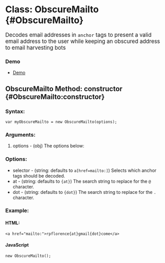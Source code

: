 Class: ObscureMailto {#ObscureMailto}
=====================================

<big>Decodes email addresses in `anchor` tags to present a valid email address to the user while keeping an obscured address to email harvesting bots</big>

### Demo

* [Demo](http://ryanflorence.com/scripts/mootools/ObscureMailto/test)

ObscureMailto Method: constructor {#ObscureMailto:constructor}
---------------------------------------------------------------


### Syntax:

    var myObscureMailto = new ObscureMailto(options);

### Arguments:

1. options - (obj) The options below:

### Options:

* selector - (string: defaults to `a[href=mailto:]`) Selects which anchor tags should be decoded.
* at - (string: defaults to `{at}`) The search string to replace for the `@` character.
* dot - (string: defaults to `{dot}`) The search string to replace for the `.` character.

### Example:

#### HTML:

    <a href="mailto:">rpflorence{at}gmail{dot}come</a>

#### JavaScript

    new ObscureMailto();

